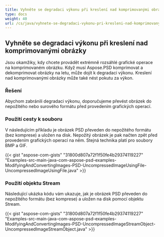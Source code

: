 ```yaml
---
title: Vyhněte se degradaci výkonu při kreslení nad komprimovanými obrázky
type: docs
weight: 40
url: /cs/java/vyhnete-se-degradaci-vykonu-pri-kresleni-nad-komprimovanymi-obrazky/
---
```


## **Vyhněte se degradaci výkonu při kreslení nad komprimovanými obrázky**
Jsou okamžiky, kdy chcete provádět extrémně rozsáhlé grafické operace na komprimovaném obrázku. Když musí Aspose.PSD komprimovat a dekomprimovat obrázky na letu, může dojít k degradaci výkonu. Kreslení nad komprimovanými obrázky může také nést pokutu za výkon.

### **Řešení**
Abychom zabránili degradaci výkonu, doporučujeme převést obrázek do nepožitého nebo surového formátu před provedením grafických operací.

### **Použití cesty k souboru**
V následujícím příkladu je obrázek PSD převeden do nepožitého formátu (bez komprese) a uložen na disk. Nepožitý obrázek je pak načten zpět před provedením grafických operací na něm. Stejná technika platí pro soubory BMP a GIF.



{{< gist "aspose-com-gists" "31800d807a72f1f50fe4b29374119227" "Examples-src-main-java-com-aspose-psd-examples-ModifyingAndConvertingImages-PSD-UncompressedImageUsingFile-UncompressedImageUsingFile.java" >}}

### **Použití objektu Stream**
Následující ukázka kódu vám ukazuje, jak je obrázek PSD převeden do nepožitého formátu (bez komprese) a uložen na disk pomocí objektu Stream.



{{< gist "aspose-com-gists" "31800d807a72f1f50fe4b29374119227" "Examples-src-main-java-com-aspose-psd-examples-ModifyingAndConvertingImages-PSD-UncompressedImageStreamObject-UncompressedImageStreamObject.java" >}}
